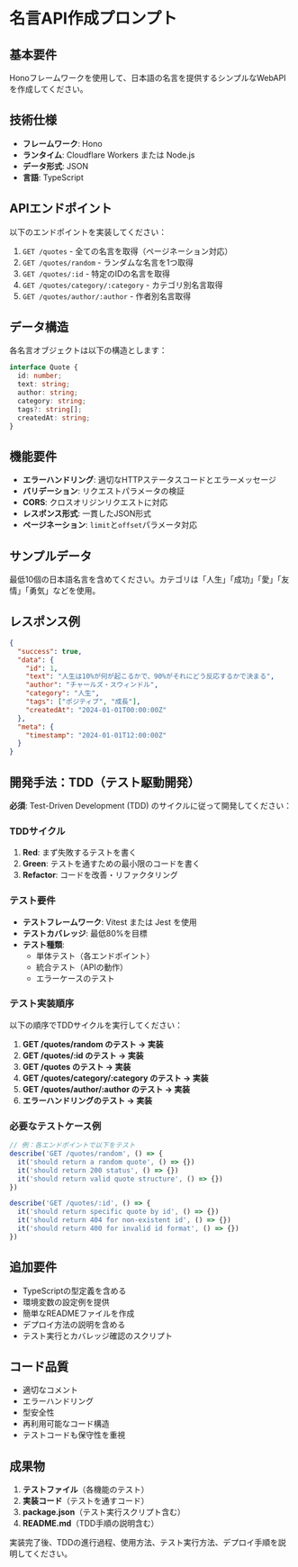 # 名言API作成プロンプト

## 基本要件
Honoフレームワークを使用して、日本語の名言を提供するシンプルなWebAPIを作成してください。

## 技術仕様
- **フレームワーク**: Hono
- **ランタイム**: Cloudflare Workers または Node.js
- **データ形式**: JSON
- **言語**: TypeScript

## APIエンドポイント
以下のエンドポイントを実装してください：

1. `GET /quotes` - 全ての名言を取得（ページネーション対応）
2. `GET /quotes/random` - ランダムな名言を1つ取得
3. `GET /quotes/:id` - 特定のIDの名言を取得
4. `GET /quotes/category/:category` - カテゴリ別名言取得
5. `GET /quotes/author/:author` - 作者別名言取得

## データ構造
各名言オブジェクトは以下の構造とします：
```typescript
interface Quote {
  id: number;
  text: string;
  author: string;
  category: string;
  tags?: string[];
  createdAt: string;
}
```

## 機能要件
- **エラーハンドリング**: 適切なHTTPステータスコードとエラーメッセージ
- **バリデーション**: リクエストパラメータの検証
- **CORS**: クロスオリジンリクエストに対応
- **レスポンス形式**: 一貫したJSON形式
- **ページネーション**: `limit`と`offset`パラメータ対応

## サンプルデータ
最低10個の日本語名言を含めてください。カテゴリは「人生」「成功」「愛」「友情」「勇気」などを使用。

## レスポンス例
```json
{
  "success": true,
  "data": {
    "id": 1,
    "text": "人生は10%が何が起こるかで、90%がそれにどう反応するかで決まる",
    "author": "チャールズ・スウィンドル",
    "category": "人生",
    "tags": ["ポジティブ", "成長"],
    "createdAt": "2024-01-01T00:00:00Z"
  },
  "meta": {
    "timestamp": "2024-01-01T12:00:00Z"
  }
}
```

## 開発手法：TDD（テスト駆動開発）
**必須**: Test-Driven Development (TDD) のサイクルに従って開発してください：

### TDDサイクル
1. **Red**: まず失敗するテストを書く
2. **Green**: テストを通すための最小限のコードを書く
3. **Refactor**: コードを改善・リファクタリング

### テスト要件
- **テストフレームワーク**: Vitest または Jest を使用
- **テストカバレッジ**: 最低80%を目標
- **テスト種類**:
  - 単体テスト（各エンドポイント）
  - 統合テスト（APIの動作）
  - エラーケースのテスト

### テスト実装順序
以下の順序でTDDサイクルを実行してください：

1. **GET /quotes/random のテスト → 実装**
2. **GET /quotes/:id のテスト → 実装**
3. **GET /quotes のテスト → 実装**
4. **GET /quotes/category/:category のテスト → 実装**
5. **GET /quotes/author/:author のテスト → 実装**
6. **エラーハンドリングのテスト → 実装**

### 必要なテストケース例
```typescript
// 例：各エンドポイントで以下をテスト
describe('GET /quotes/random', () => {
  it('should return a random quote', () => {})
  it('should return 200 status', () => {})
  it('should return valid quote structure', () => {})
})

describe('GET /quotes/:id', () => {
  it('should return specific quote by id', () => {})
  it('should return 404 for non-existent id', () => {})
  it('should return 400 for invalid id format', () => {})
})
```

## 追加要件
- TypeScriptの型定義を含める
- 環境変数の設定例を提供
- 簡単なREADMEファイルを作成
- デプロイ方法の説明を含める
- テスト実行とカバレッジ確認のスクリプト

## コード品質
- 適切なコメント
- エラーハンドリング
- 型安全性
- 再利用可能なコード構造
- テストコードも保守性を重視

## 成果物
1. **テストファイル**（各機能のテスト）
2. **実装コード**（テストを通すコード）
3. **package.json**（テスト実行スクリプト含む）
4. **README.md**（TDD手順の説明含む）

実装完了後、TDDの進行過程、使用方法、テスト実行方法、デプロイ手順を説明してください。